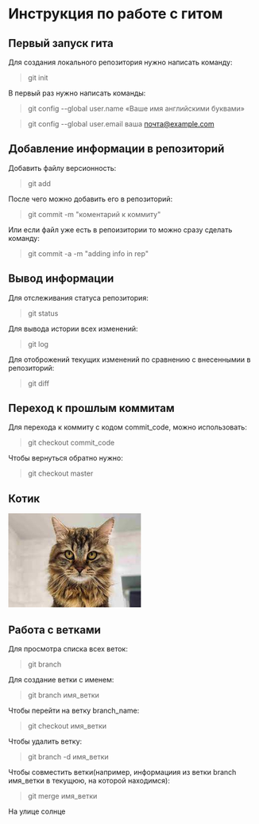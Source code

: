 # Инструкция по работе с гитом

## Первый запуск гита
Для создания локального репозитория нужно написать команду:
>git init

В первый раз нужно написать команды:
>git config --global user.name «Ваше имя английскими буквами»

> git
config --global user.email ваша почта@example.com

## Добавление информации в репозиторий

Добавить файлу версионность:
>git add

После чего можно добавить его в репозиторий:
>git commit -m "коментарий к коммиту" 

Или если файл уже есть в репоизитории то можно сразу сделать команду:
>git commit -a -m "adding info in rep"

## Вывод информации

Для отслеживания статуса репозитория:
>git status

 Для вывода истории всех изменений:
 >git log

 Для отоброжений текущих изменений по сравнению с внесеннымии в репозиторий:
 >git diff
 
 ## Переход к прошлым коммитам 
 Для перехода к коммиту с кодом commit_code, можно использовать:
 >git checkout commit_code

 Чтобы вернуться обратно нужно:
 >git checkout master

## Котик
 ![не загрузилась картинка](download.jpg)

## Работа с ветками 

Для просмотра списка всех веток:
> git branch

Для создание ветки с именем:
> git branch имя_ветки

Чтобы перейти на ветку branch_name:
>git checkout имя_ветки


Чтобы удалить ветку:
> git branch -d имя_ветки

Чтобы совместить ветки(например, информациия из ветки branch имя_ветки в текущюю, на которой находимся):
> git merge имя_ветки

На улице солнце